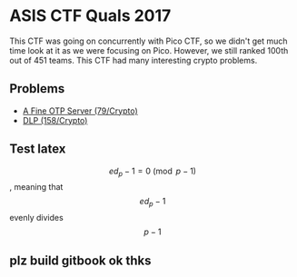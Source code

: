 # ASIS CTF Quals 2017

This CTF was going on concurrently with Pico CTF, so we didn't get much time look at it as we were focusing on Pico.
However, we still ranked 100th out of 451 teams. This CTF had many interesting crypto problems.

## Problems

* [A Fine OTP Server (79/Crypto)](problems/A_Fine_OTP_Server/A_Fine_OTP_Server.md)
* [DLP (158/Crypto)](problems/DLP/DLP.md)

## Test latex

$$ed_p - 1 = 0\pmod{p-1}$$, meaning that $$ed_p - 1$$ evenly divides $$p-1$$

## plz build gitbook ok thks
